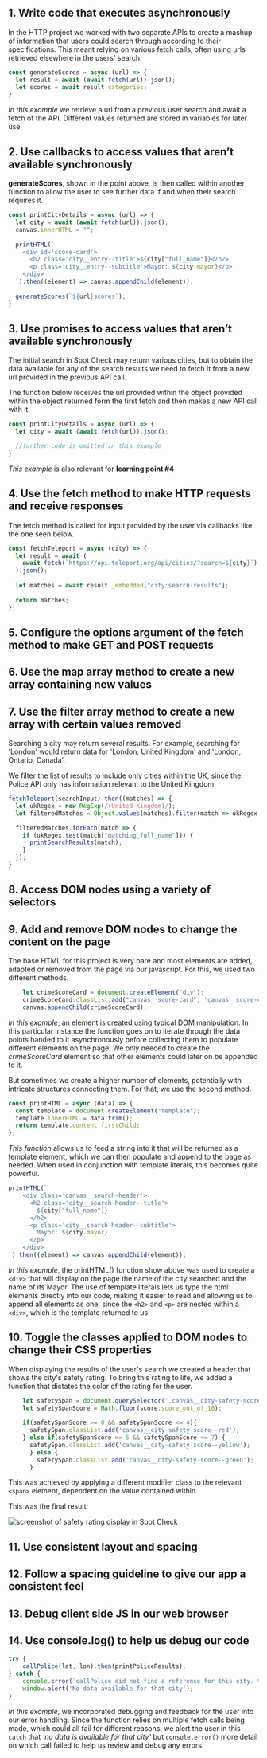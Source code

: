 ## 1. Write code that executes asynchronously
In the HTTP project we worked with two separate APIs to create a mashup of information that users could search through according to their specifications.
This meant relying on various fetch calls, often using urls retrieved elsewhere in the users' search.

```javascript
const generateScores = async (url) => {
  let result = await (await fetch(url)).json();
  let scores = await result.categories;
}
```
*In this example* we retrieve a url from a previous user search and await a fetch of the API. Different values returned are stored in variables for later use.

## 2. Use callbacks to access values that aren’t available synchronously
**generateScores**, shown in the point above, is then called within another function to allow the user to see further data if and when their search requires it.

```javascript
const printCityDetails = async (url) => {
  let city = await (await fetch(url)).json();
  canvas.innerHTML = "";
  
  printHTML(`
    <div id='score-card'>
      <h2 class='city__entry--title'>${city["full_name"]}</h2>
      <p class='city__entry--subtitle'>Mayor: ${city.mayor}</p>
    </div>
  `).then((element) => canvas.appendChild(element));
    
  generateScores(`${url}scores`);
}
```

## 3. Use promises to access values that aren’t available synchronously
The initial search in Spot Check may return various cities, but to obtain the data available for any of the search results we need to fetch it from a new url provided in the previous API call.

The function below receives the url provided within the object provided within the object returned form the first fetch and then makes a new API call with it.

```javascript
const printCityDetails = async (url) => {
  let city = await (await fetch(url)).json();

  //further code is omitted in this example
}
```
*This example* is also relevant for **learning point #4**
## 4. Use the fetch method to make HTTP requests and receive responses
The fetch method is called for input provided by the user via callbacks like the one seen below.

```javascript
const fetchTeleport = async (city) => {
  let result = await (
    await fetch(`https://api.teleport.org/api/cities/?search=${city}`)
  ).json();
  
  let matches = await result._embedded["city:search-results"];
  
  return matches;
};
```

## 5. Configure the options argument of the fetch method to make GET and POST requests

## 6. Use the map array method to create a new array containing new values

## 7. Use the filter array method to create a new array with certain values removed
Searching a city may return several results. For example, searching for 'London' would return data for 'London, United Kingdom' and 'London, Ontario, Canada'.

We filter the list of results to include only cities within the UK, since the Police API only has information relevant to the United Kingdom.

```javascript
fetchTeleport(searchInput).then((matches) => {
  let ukRegex = new RegExp(/(United Kingdom)/);
  let filteredMatches = Object.values(matches).filter(match => ukRegex.test(match.matching_full_name));

  filteredMatches.forEach(match => {
    if (ukRegex.test(match["matching_full_name"])) {
      printSearchResults(match);
    }
  });
}
```
## 8. Access DOM nodes using a variety of selectors

## 9. Add and remove DOM nodes to change the content on the page
The base HTML for this project is very bare and most elements are added, adapted or removed from the page via our javascript.
For this, we used two different methods.

```javascript
    let crimeScoreCard = document.createElement("div");
    crimeScoreCard.classList.add("canvas__score-card", 'canvas__score-card--crime');
    canvas.appendChild(crimeScoreCard);
```
*In this example*, an element is created using typical DOM manipulation. In this particular instance the function goes on to iterate through the data points handed to it asynchronously before collecting them to populate different elements on the page. We only needed to create the *crimeScoreCard* element so that other elements could later on be appended to it.

But sometimes we create a higher number of elements, potentially with intricate structures connecting them. For that, we use the second method.

```javascript
const printHTML = async (data) => {
  const template = document.createElement("template");
  template.innerHTML = data.trim();
  return template.content.firstChild;
};
```
*This function* allows us to feed a string into it that will be returned as a template element, which we can then populate and append to the page as needed. When used in conjunction with template literals, this becomes quite powerful.

```javascript
printHTML(`
    <div class='canvas__search-header'>
      <h2 class='city__search-header--title'>
        ${city["full_name"]}
      </h2>
      <p class='city__search-header--subtitle'>
        Mayor: ${city.mayor}
      </p>
    </div>
`).then((element) => canvas.appendChild(element));
```
*In this example*, the printHTML() function show above was used to create a ```<div>``` that will display on the page the name of the city searched and the name of its Mayor. The use of template literals lets us type the html elements directly into our code, making it easier to read and allowing us to append all elements as one, since the ```<h2>``` and ```<p>``` are nested within a ```<div>```, which is the template returned to us.
## 10. Toggle the classes applied to DOM nodes to change their CSS properties
When displaying the results of the user's search we created a header that shows the city's safety rating.
To bring this rating to life, we added a function that dictates the color of the rating for the user.

```javascript
    let safetySpan = document.querySelector('.canvas__city-safety-score');
    let safetySpanScore = Math.floor(score.score_out_of_10);
        
    if(safetySpanScore >= 0 && safetySpanScore <= 4){
      safetySpan.classList.add('canvas__city-safety-score--red');
    } else if(safetySpanScore >= 5 && safetySpanScore <= 7) {
      safetySpan.classList.add('canvas__city-safety-score--yellow');
      } else {
        safetySpan.classList.add('canvas__city-safety-score--green');
      }
```
This was achieved by applying a different modifier class to the relevant ```<span>``` element, dependent on the value contained within.

This was the final result:

![screenshot of safety rating display in Spot Check](/img/screenshot__safety-display--spotcheck.png)
## 11. Use consistent layout and spacing

## 12. Follow a spacing guideline to give our app a consistent feel

## 13. Debug client side JS in our web browser

## 14. Use console.log() to help us debug our code
```javascript
try {
    callPolice(lat, lon).then(printPoliceResults);
} catch {
    console.error(`callPolice did not find a reference for this city. the following url was fed into the call ${url}`);
    window.alert('No data available for that city');
}
```
*In this example*, we incorporated debugging and feedback for the user into our error handling. Since the function relies on multiple fetch calls being made, which could all fail for different reasons, we alert the user in this ```catch``` that *'no data is available for that city'* but ```console.error()``` more detail on which call failed to help us review and debug any errors.
